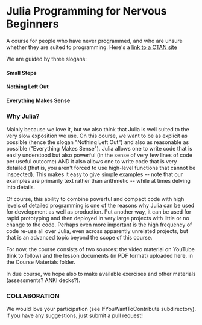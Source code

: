 # Julia Programming for Nervous Beginners

A course for people who have never programmed, and who are unsure whether they are suited to programming. Here's a [link to a CTAN site](https://rcweb.dartmouth.edu/doc/texmf-dist/doc/latex/verse/verse.pdf)

We are guided by three slogans:

#### Small Steps
#### Nothing Left Out
#### Everything Makes Sense

### Why Julia?

Mainly because we love it, but we also think that Julia is well suited to the very slow exposition we use. On this course, we want to be as explicit as possible (hence the slogan "Nothing Left Out") and also as reasonable as possible ("Everything Makes Sense"). Julia allows one to write code that is easily understood but also powerful (in the sense of very few lines of code per useful outcome) AND it also allows one to write code that is very detailed (that is, you aren't forced to use high-level functions that cannot be inspected). This makes it easy to give simple examples -- note that our examples are primarily text rather than arithmetic -- while at times delving into details.

Of course, this ability to combine powerful and compact code with high levels of detailed programming is one of the reasons why Julia can be used for development as well as production. Put another way, it can be used for rapid prototyping and then deployed in very large projects with little or no change to the code. Perhaps even more important is the high frequency of code re-use all over Julia, even across apparently unrelated projects, but that is an advanced topic beyond the scope of this course.

For now, the course consists of two sources: the video material on YouTube (link to follow) and the lesson documents (in PDF format) uploaded here, in the Course Materials folder.

In due course, we hope also to make available exercises and other materials (assessments? ANKI decks?).


### COLLABORATION

We would love your participation (see IfYouWantToContribute subdirectory). if you have any suggestions, just submit a pull request!
